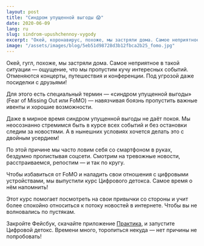 ```yaml
---
layout: post
title: "Синдром упущенной выгоды 😱"
date: 2020-06-09
lang: ru
slug: sindrom-upushchennoy-vygody
excerpt: "Окей, коронавирус, похоже, мы застряли дома. Самое неприятное в такой ситуации — ощущение, что мы пропустим кучу интересных событий."
image: "/assets/images/blog/5eb51d98728d3b12fbca2b25_fomo.jpg"
---
```



Окей, гугл, похоже, мы застряли дома. Самое неприятное в такой ситуации — ощущение, что мы пропустим кучу интересных событий. Отменяются концерты, путешествия и конференции. Под угрозой даже посиделки с друзьями!

Для этого есть специальный термин — «синдром упущенной выгоды» (Fear of Missing Out или FoMO) — навязчивая боязнь пропустить важные ивенты и хорошие возможности.

Даже в мирное время синдром упущенной выгоды не даёт покоя. Мы неосознанно стремимся быть в курсе всех событий и без остановки следим за новостями. А в нынешних условиях хочется делать это с двойным усердием!

По этой причине мы часто ловим себя со смартфоном в руках, бездумно пролистывая соцсети. Смотрим на тревожные новости, расстраиваемся, репостим — и так по кругу.

Чтобы избавиться от FoMO и наладить свои отношения с цифровыми устройствами, мы выпустили курс Цифрового детокса. Самое время о нём напомнить!

Этот курс помогает посмотреть на свои привычки со стороны и учит более спокойно относиться к потоку новостей в интернете. Чтобы вы не волновались по пустякам.

Закройте Фейсбук, скачайте приложение [Практика](https://itunes.apple.com/us/app/практика-медитации-на-русском/id1467786415), и запустите Цифровой детокс. Времени много, торопиться некуда — нет причины не попробовать!
